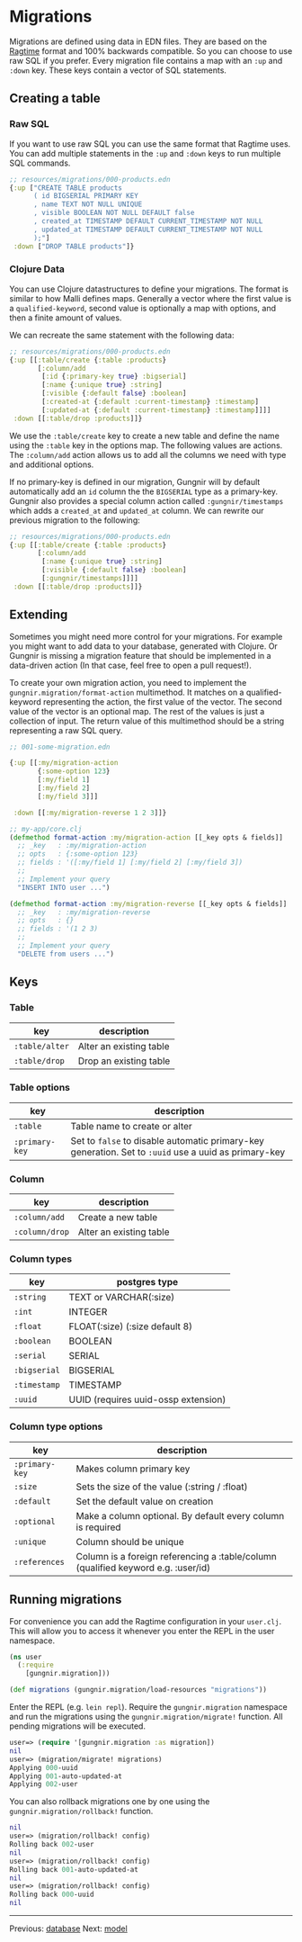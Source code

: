 # Migrations

Migrations are defined using data in EDN files. They are based on the
[Ragtime](https://github.com/weavejester/ragtime) format and 100% backwards
compatible. So you can choose to use raw SQL if you prefer. Every migration file
contains a map with an `:up` and `:down` key. These keys contain a vector of SQL
statements.

## Creating a table

### Raw SQL

If you want to use raw SQL you can use the same format that Ragtime uses. You
can add multiple statements in the `:up` and `:down` keys to run multiple SQL
commands.

```clojure
;; resources/migrations/000-products.edn
{:up ["CREATE TABLE products
      ( id BIGSERIAL PRIMARY KEY
      , name TEXT NOT NULL UNIQUE
      , visible BOOLEAN NOT NULL DEFAULT false
      , created_at TIMESTAMP DEFAULT CURRENT_TIMESTAMP NOT NULL
      , updated_at TIMESTAMP DEFAULT CURRENT_TIMESTAMP NOT NULL
      );"]
 :down ["DROP TABLE products"]}
```

### Clojure Data

You can use Clojure datastructures to define your migrations. The format is
similar to how Malli defines maps. Generally a vector where the first value is a
`qualified-keyword`, second value is optionally a map with options, and then a
finite amount of values.

We can recreate the same statement with the following data:

```clojure
;; resources/migrations/000-products.edn
{:up [[:table/create {:table :products}
       [:column/add
        [:id {:primary-key true} :bigserial]
        [:name {:unique true} :string]
        [:visible {:default false} :boolean]
        [:created-at {:default :current-timestamp} :timestamp]
        [:updated-at {:default :current-timestamp} :timestamp]]]]
 :down [[:table/drop :products]]}
```

We use the `:table/create` key to create a new table and define the name using
the `:table` key in the options map. The following values are actions. The
`:column/add` action allows us to add all the columns we need with type and
additional options.

If no primary-key is defined in our migration, Gungnir will by default
automatically add an `id` column the the `BIGSERIAL` type as a
primary-key. Gungnir also provides a special column action called
`:gungnir/timestamps` which adds a `created_at` and `updated_at` column. We can
rewrite our previous migration to the following:

```clojure
;; resources/migrations/000-products.edn
{:up [[:table/create {:table :products}
       [:column/add
        [:name {:unique true} :string]
        [:visible {:default false} :boolean]
        [:gungnir/timestamps]]]]
 :down [[:table/drop :products]]}
```

## Extending 

Sometimes you might need more control for your migrations. For example you might
want to add data to your database, generated with Clojure. Or Gungnir is missing
a migration feature that should be implemented in a data-driven action (In that
case, feel free to open a pull request!).

To create your own migration action, you need to implement the
`gungnir.migration/format-action` multimethod. It matches on a qualified-keyword
representing the action, the first value of the vector. The second value of the
vector is an optional map. The rest of the values is just a collection of
input. The return value of this multimethod should be a string representing a
raw SQL query.

```clojure
;; 001-some-migration.edn

{:up [[:my/migration-action
       {:some-option 123}
       [:my/field 1]
       [:my/field 2]
       [:my/field 3]]]

 :down [[:my/migration-reverse 1 2 3]]}

;; my-app/core.clj
(defmethod format-action :my/migration-action [[_key opts & fields]]
  ;; _key   : :my/migration-action
  ;; opts   : {:some-option 123}
  ;; fields : '([:my/field 1] [:my/field 2] [:my/field 3])
  ;;
  ;; Implement your query
  "INSERT INTO user ...")

(defmethod format-action :my/migration-reverse [[_key opts & fields]]
  ;; _key   : :my/migration-reverse
  ;; opts   : {}
  ;; fields : '(1 2 3)
  ;;
  ;; Implement your query
  "DELETE from users ...")
```

## Keys


### Table

| key            | description             |
|----------------|-------------------------|
| `:table/alter` | Alter an existing table |
| `:table/drop`  | Drop an existing table  |

### Table options

| key            | description                                                                                          |
|----------------|------------------------------------------------------------------------------------------------------|
| `:table`       | Table name to create or alter                                                                        |
| `:primary-key` | Set to `false` to disable automatic primary-key generation. Set to `:uuid` use a uuid as primary-key |

### Column

| key            | description             |
|----------------|-------------------------|
| `:column/add`  | Create a new table      |
| `:column/drop` | Alter an existing table |

### Column types

| key          | postgres type                       |
|--------------|-------------------------------------|
| `:string`    | TEXT or VARCHAR(:size)              |
| `:int`       | INTEGER                             |
| `:float`     | FLOAT(:size) (:size default 8)      |
| `:boolean`   | BOOLEAN                             |
| `:serial`    | SERIAL                              |
| `:bigserial` | BIGSERIAL                           |
| `:timestamp` | TIMESTAMP                           |
| `:uuid`      | UUID (requires uuid-ossp extension) |

### Column type options

| key            | description                                                                       |
|----------------|-----------------------------------------------------------------------------------|
| `:primary-key` | Makes column primary key                                                          |
| `:size`        | Sets the size of the value (:string / :float)                                     |
| `:default`     | Set the default value on creation                                                 |
| `:optional`    | Make a column optional. By default every column is required                       |
| `:unique`      | Column should be unique                                                           |
| `:references`  | Column is a foreign referencing a :table/column (qualified keyword e.g. :user/id) |

## Running migrations

For convenience you can add the Ragtime configuration in your `user.clj`. This
will allow you to access it whenever you enter the REPL in the user namespace.

```clojure
(ns user
  (:require 
    [gungnir.migration]))

(def migrations (gungnir.migration/load-resources "migrations"))
```

Enter the REPL (e.g. `lein repl`). Require the `gungnir.migration` namespace and run
the migrations using the `gungnir.migration/migrate!` function. All pending migrations
will be executed.

``` clojure
user=> (require '[gungnir.migration :as migration])
nil
user=> (migration/migrate! migrations)
Applying 000-uuid
Applying 001-auto-updated-at
Applying 002-user
```

You can also rollback migrations one by one using the `gungnir.migration/rollback!`
function.

```clojure
nil
user=> (migration/rollback! config)
Rolling back 002-user
nil
user=> (migration/rollback! config)
Rolling back 001-auto-updated-at
nil
user=> (migration/rollback! config)
Rolling back 000-uuid
nil
```

---

<div class="footer-navigation">
<span>Previous: <a href="https://kwrooijen.github.io/gungnir/database.html">database</a></span>
<span>Next: <a href="https://kwrooijen.github.io/gungnir/model.html">model</a></span>
</div>
